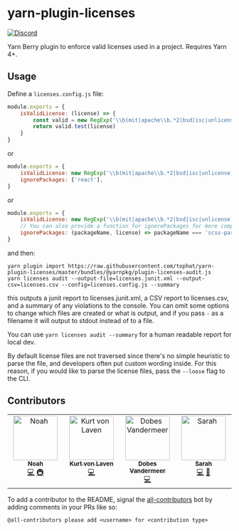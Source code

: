 # yarn-plugin-licenses

[![Discord](https://img.shields.io/discord/809577721751142410)](https://discord.gg/YhK3GFcZrk)

Yarn Berry plugin to enforce valid licenses used in a project. Requires Yarn 4+.

## Usage

Define a `licenses.config.js` file:

```js
module.exports = {
    isValidLicense: (license) => {
        const valid = new RegExp('\\b(mit|apache\\b.*2|bsd|isc|unlicense)\\b', 'i')
        return valid.test(license)
    }
}
```

or

```js
module.exports = {
    isValidLicense: new RegExp('\\b(mit|apache\\b.*2|bsd|isc|unlicense)\\b', 'i'),
    ignorePackages: ['react'],
}
```

or

```js
module.exports = {
    isValidLicense: new RegExp('\\b(mit|apache\\b.*2|bsd|isc|unlicense)\\b', 'i'),
    // You can also provide a function for ignorePackages for more complex cases
    ignorePackages: (packageName, license) => packageName === 'scss-parser' && license === 'SEE LICENSE IN README',
}
```


and then:

```
yarn plugin import https://raw.githubusercontent.com/tophat/yarn-plugin-licenses/master/bundles/@yarnpkg/plugin-licenses-audit.js
yarn licenses audit --output-file=licenses.junit.xml --output-csv=licenses.csv --config=licenses.config.js --summary
```

this outputs a junit report to licenses.junit.xml, a CSV report to licenses.csv, and a summary of any violations to
the console.  You can omit some options to change which files are created or what is output, and if you pass `-` as
a filename it will output to stdout instead of to a file.

You can use `yarn licenses audit --summary` for a human readable report for local dev.

By default license files are not traversed since there's no simple heuristic to parse the file, and developers often put custom wording inside. For this reason, if you would like to parse the license files, pass the `--loose` flag to the CLI.

## Contributors

<!-- ALL-CONTRIBUTORS-LIST:START - Do not remove or modify this section -->
<!-- prettier-ignore-start -->
<!-- markdownlint-disable -->
<table>
  <tbody>
    <tr>
      <td align="center" valign="top" width="14.28%"><a href="https://noahnu.com/"><img src="https://avatars.githubusercontent.com/u/1297096?v=4?s=100" width="100px;" alt="Noah"/><br /><sub><b>Noah</b></sub></a><br /><a href="https://github.com/tophat/yarn-plugin-licenses/commits?author=noahnu" title="Code">💻</a> <a href="#infra-noahnu" title="Infrastructure (Hosting, Build-Tools, etc)">🚇</a></td>
      <td align="center" valign="top" width="14.28%"><a href="http://www.linkedin.com/in/kurtvonlaven/"><img src="https://avatars.githubusercontent.com/u/974910?v=4?s=100" width="100px;" alt="Kurt von Laven"/><br /><sub><b>Kurt von Laven</b></sub></a><br /><a href="https://github.com/tophat/yarn-plugin-licenses/commits?author=Kurt-von-Laven" title="Code">💻</a></td>
      <td align="center" valign="top" width="14.28%"><a href="http://dobesv.com"><img src="https://avatars.githubusercontent.com/u/327833?v=4?s=100" width="100px;" alt="Dobes Vandermeer"/><br /><sub><b>Dobes Vandermeer</b></sub></a><br /><a href="https://github.com/tophat/yarn-plugin-licenses/commits?author=dobesv" title="Code">💻</a></td>
      <td align="center" valign="top" width="14.28%"><a href="https://github.com/sarahsporck"><img src="https://avatars.githubusercontent.com/u/28013368?v=4?s=100" width="100px;" alt="Sarah"/><br /><sub><b>Sarah</b></sub></a><br /><a href="https://github.com/tophat/yarn-plugin-licenses/commits?author=sarahsporck" title="Code">💻</a> <a href="https://github.com/tophat/yarn-plugin-licenses/issues?q=author%3Asarahsporck" title="Bug reports">🐛</a></td>
    </tr>
  </tbody>
</table>

<!-- markdownlint-restore -->
<!-- prettier-ignore-end -->

<!-- ALL-CONTRIBUTORS-LIST:END -->

To add a contributor to the README, signal the [all-contributors](https://allcontributors.org/) bot by adding comments in your PRs like so:

```
@all-contributors please add <username> for <contribution type>
```
